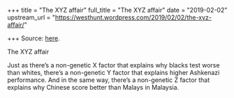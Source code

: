 +++
title = "The XYZ affair"
full_title = "The XYZ affair"
date = "2019-02-02"
upstream_url = "https://westhunt.wordpress.com/2019/02/02/the-xyz-affair/"

+++
Source: [here](https://westhunt.wordpress.com/2019/02/02/the-xyz-affair/).

The XYZ affair

Just as there’s a non-genetic X factor that explains why blacks test
worse than whites, there’s a non-genetic Y factor that explains higher
Ashkenazi performance. And in the same way, there’s a non-genetic Z
factor that explains why Chinese score better than Malays in Malaysia.



